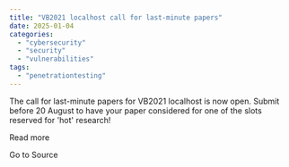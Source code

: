 ```yaml
---
title: "VB2021 localhost call for last-minute papers"
date: 2025-01-04
categories: 
  - "cybersecurity"
  - "security"
  - "vulnerabilities"
tags: 
  - "penetrationtesting"
---
```


The call for last-minute papers for VB2021 localhost is now open. Submit before 20 August to have your paper considered for one of the slots reserved for 'hot' research!  
  
Read more

Go to Source
